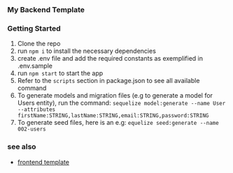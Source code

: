### My Backend Template

### Getting Started

1. Clone the repo
2. run `npm i` to install the necessary dependencies
3. create .env file and add the required constants as exemplified in .env.sample
4. run `npm start` to start the app
5. Refer to the `scripts` section in package.json to see all available command
6. To generate models and migration files (e.g to generate a model for Users entity), run the command: `sequelize model:generate --name User --attributes firstName:STRING,lastName:STRING,email:STRING,password:STRING`
7. To generate seed files, here is an e.g: `equelize seed:generate --name 002-users`

### see also

- [frontend template](https://github.com/chingsley/frontend-template)
